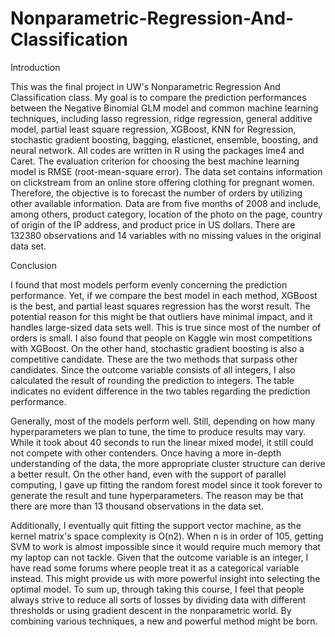 # Nonparametric-Regression-And-Classification

Introduction

This was the final project in UW's Nonparametric Regression And Classification class. My goal is to compare the prediction performances between the Negative Binomial GLM model and common machine learning techniques, including lasso regression, ridge regression, general additive model, partial least square regression, XGBoost, KNN for Regression, stochastic gradient boosting, bagging, elasticnet, ensemble, boosting, and neural network. All codes are written in R using the packages lme4 and Caret. The evaluation criterion for choosing the best machine learning model is RMSE (root-mean-square error).
The data set contains information on clickstream from an online store offering clothing for pregnant women. Therefore, the objective is to forecast the number of orders by utilizing other available information. Data are from five months of 2008 and include, among others, product category, location of the photo on the page, country of origin of the IP address, and product price in US dollars. There are 132380 observations and 14 variables with no missing values in the original data set.

Conclusion

I found that most models perform evenly concerning the prediction performance. Yet, if we compare the best model in each method, XGBoost is the best, and partial least squares regression has the worst result. The potential reason for this might be that outliers have minimal impact, and it handles large-sized data sets well. This is true since most of the number of orders is small. I also found that people on Kaggle win most competitions with XGBoost.
On the other hand, stochastic gradient boosting is also a competitive candidate. These are the two methods that surpass other candidates. Since the outcome variable consists of all integers, I also calculated the result of rounding the prediction to integers. The table indicates no evident difference in the two tables regarding the prediction performance.

Generally, most of the models perform well. Still, depending on how many hyperparameters we plan to tune, the time to produce results may vary. While it took about 40 seconds to run the linear mixed model, it still could not compete with other contenders. Once having a more in-depth understanding of the data, the more appropriate cluster structure can derive a better result. On the other hand, even with the support of parallel computing, I gave up fitting the random forest model since it took forever to generate the result and tune hyperparameters. The reason may be that there are more than 13 thousand observations in the data set.

Additionally, I eventually quit fitting the support vector machine, as the kernel matrix's space complexity is O(n2). When n is in order of 105, getting SVM to work is almost impossible since it would require much memory that my laptop can not tackle. Given that the outcome variable is an integer, I have read some forums where people treat it as a categorical variable instead. This might provide us with more powerful insight into selecting the optimal model. To sum up, through taking this course, I feel that people always strive to reduce all sorts of losses by dividing data with different thresholds or using gradient descent in the nonparametric world. By combining various techniques, a new and powerful method might be born.
